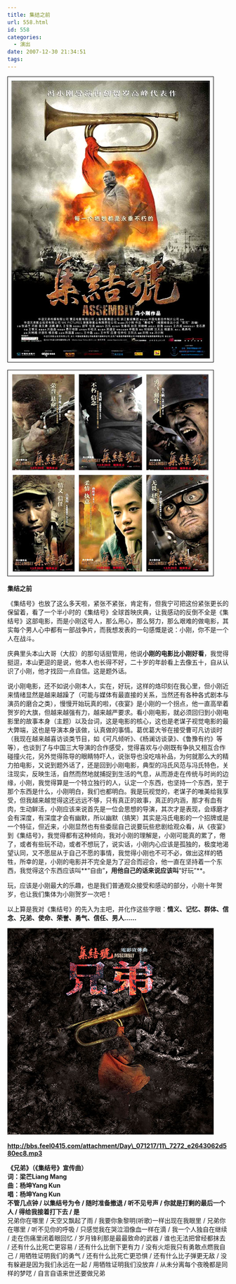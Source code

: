 ```yaml
---
title: 集结之前
url: 558.html
id: 558
categories:
  - 演出
date: 2007-12-30 21:34:51
tags:
---
```


![](/images/attachments/month_0712/a2007123020461.jpg)  
  
![](/images/attachments/month_0712/s20071230204637.jpg)  
  

**集结之前**

  
《集结号》也放了这么多天啦，紧张不紧张，肯定有，但我宁可把这份紧张更长的保留着，看了一个半小时的《集结号》全球首映庆典，让我感动的反倒不全是《集结号》这部电影，而是小刚这号人，那么用心，那么努力，那么艰难的做电影，其实每个男人心中都有一部战争片，而我想发表的一句感慨是说：小刚，你不是一个人在战斗。  
  
庆典里头本山大哥（大叔）的那句话挺管用，他说**小刚的电影比小刚好看**，我觉得挺逗，本山更逗的是说，他本人也长得不好，二十岁的年龄看上去像五十，自从认识了小刚，他才找回一点自信。这是题外话。  
  
说小刚电影，还不如说小刚本人，实在，好玩，这样的烙印刻在我心里，但小刚近来情绪显然是越来越躁了（可能与媒体有最直接的关系，当然还有各种各式剧本与演员的磨合之类），慢慢开始玩真的啦，《夜宴》是小刚的一个拐点，他一直高举着贺岁的大旗，但越来越强有力，越来越严要求。看小刚电影，就必须回归到小刚电影里的故事本身（主题）以及台词，这是电影的核心，这也是老谋子视觉电影的最大弊端，这也是导演本身该做，认真做的事情。葛优葛大爷在接受曹可凡访谈时（我现在越来越喜访谈类节目，如《可凡倾听》、《杨澜访谈录》、《鲁豫有约》等等），也谈到了与中国三大导演的合作感受，觉得喜欢与小刚既有争执又相互合作碰撞火花，另外觉得陈导的眼睛特吓人，说张导也没吃啥补品，为何就那么大的精力拍电影，又说到题外话了，还是回到小刚电影，典型的冯氏风范与冯氏特色，关注现实，反映生活，自然而然地就捕捉到生活的气息，从而游走在传统与时尚的边缘，小刚，我觉得算是一个特立独行的人，认定一个东西，也坚持一个东西，至于那个东西是什么，小刚明白，我们也都明白。我是玩视觉的，老谋子的唯美给我享受，但我越来越觉得这还远远不够，只有真正的故事，真正的内涵，那才有血有肉，生动鲜活，小刚应该来说首先是一位会思想的导演，其次才是表现，会琢磨才会有深度，有深度才会有幽默，所以幽默（搞笑）其实是冯氏电影的一个招牌或是一个特征，但近来，小刚显然也有些委屈自己说要玩些悲剧给观众看，从《夜宴》到《集结号》，我觉得都有这种倾向，我对小刚的理解是，小刚可能真的累了，倦了，或者有些玩不动，或者不想玩了，说实话，小刚内心应该是孤独的，极度地渴望认同，又不愿屈从于自己不愿的事情，我觉得小刚也不可不必，做出这样的牺牲，所幸的是，小刚的电影并不完全是为了迎合而迎合，他一直在坚持着一个东西，我觉得这个东西应该叫**“自由”**，用他自己的话来说应该叫**“好玩”**。  
  
玩，应该是小刚最大的乐趣，也是我们普通观众接受和感动的部分，小刚十年贺岁，也让我们集体为小刚贺岁一次吧！  
  
以上算是我对《集结号》的先入为主吧，并化作这些字眼：**情义、记忆、群体、信念、兄弟、使命、荣誉、勇气、信任、男人……**  
  
![](/images/attachments/month_0712/l20071230204829.jpg)  
  
  
**http://bbs.feel0415.com/attachment/Day\_071217/11\_7272_e2643062d580ec8.mp3**  
  
**《兄弟》（《集结号》宣传曲）  
词：梁芒Liang Mang  
曲：杨坤Yang Kun  
唱：杨坤Yang Kun**  
**不管几点钟 / 以集结号为令 / 随时准备撤退 / 听不见号声 / 你就是打剩的最后一个人 / 得给我接着打下去 / 是**  
兄弟你在哪里 / 天空又飘起了雨 / 我要你象黎明(听歌)一样出现在我眼里 / 兄弟你在哪里 / 听不见你的呼吸 / 只感觉我在哭泣泪像血一样在滴 / 我一个人独自在继续 / 走在伤痛里闭着眼回忆 / 岁月锋利那是最最致命的武器 / 谁也无法把曾经都抹去 / 还有什么比死亡更容易 / 还有什么比倒下更有力 / 没有火炬我只有勇敢点燃我自己 / 用牺牲证明我们的勇气 / 还有什么比死亡更恐惧 / 还有什么比子弹更无敌 / 没有躲避是因为我们永远在一起 / 用牺牲证明我们没放弃 / 从未分离每个夜晚都是同样的梦呓 / 自言自语来世还要做兄弟